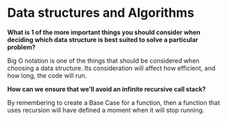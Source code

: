 # Data structures and Algorithms

**What is 1 of the more important things you should consider when deciding which data structure is best suited to solve a particular problem?**

Big O notation is one of the things that should be considered when choosing a data structure. Its consideration will affect how efficient, and how long, the code will run. 

**How can we ensure that we’ll avoid an infinite recursive call stack?**

By remembering to create a Base Case for a function, then a function that uses recursion will have defined a moment when it will stop running.